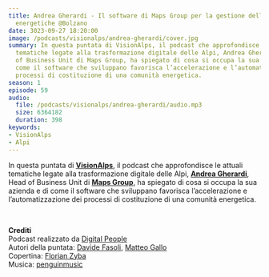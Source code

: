 ```yaml
---
title: Andrea Gherardi - Il software di Maps Group per la gestione delle comunità
  energetiche @Bolzano
date: 3023-09-27 18:20:00
image: /podcasts/visionalps/andrea-gherardi/cover.jpg
summary: In questa puntata di VisionAlps, il podcast che approfondisce le attuali
  tematiche legate alla trasformazione digitale delle Alpi, Andrea Gherardi, Head
  of Business Unit di Maps Group, ha spiegato di cosa si occupa la sua azienda e di
  come il software che sviluppano favorisca l’accelerazione e l’automatizzazione dei
  processi di costituzione di una comunità energetica.
season: 1
episode: 59
audio:
  file: /podcasts/visionalps/andrea-gherardi/audio.mp3
  size: 6364182
  duration: 398
keywords:
- VisionAlps
- Alpi
---
```


In questa puntata di **[VisionAlps](https://www.visionalps.com/)**, il podcast che approfondisce le attuali tematiche legate alla trasformazione digitale delle Alpi, **[Andrea Gherardi](https://www.linkedin.com/in/angherardi/)**, Head of Business Unit di [**Maps Group**](https://mapsgroup.it/), ha spiegato di cosa si occupa la sua azienda e di come il software che sviluppano favorisca l’accelerazione e l’automatizzazione dei processi di costituzione di una comunità energetica.

<br>

**Crediti**<br>
Podcast realizzato da [Digital People](https://w3id.org/digitalpeople)<br>
Autori della puntata: [Davide Fasoli](https://www.linkedin.com/in/davide-fasoli-2b3246179/), [Matteo Gallo](https://www.linkedin.com/in/matteo-gallo-4a5ab31a8/)<br>
Copertina: [Florian Zyba](https://www.linkedin.com/in/florian-zyba/)<br>
Musica: [penguinmusic](https://pixabay.com/users/penguinmusic-24940186/)